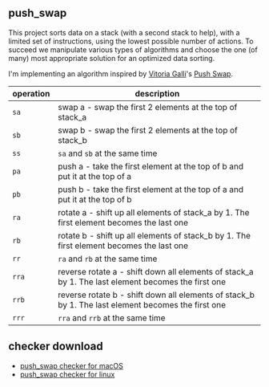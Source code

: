 ## push_swap

This project sorts data on a stack (with a second stack to help), with a limited set of instructions, using the lowest possible number of actions. To succeed we manipulate various types of algorithms and choose the one (of many) most appropriate solution for an optimized data sorting.

I'm implementing an algorithm inspired by [Vitoria Galli](https://github.com/vscabell)'s [Push Swap](https://github.com/vscabell/push_swap).

| operation | description |
| ------------ | ------------ |
| `sa` | swap a - swap the first 2 elements at the top of stack_a |
| `sb` | swap b - swap the first 2 elements at the top of stack_b |
| `ss` | `sa` and `sb` at the same time |
| `pa` | push a - take the first element at the top of b and put it at the top of a |
| `pb` | push b - take the first element at the top of a and put it at the top of b |
| `ra` | rotate a - shift up all elements of stack_a by 1. The first element becomes the last one |
| `rb` | rotate b - shift up all elements of stack_b by 1. The first element becomes the last one |
| `rr` | `ra` and `rb` at the same time |
| `rra` | reverse rotate a - shift down all elements of stack_a by 1. The last element becomes the first one |
| `rrb` | reverse rotate b - shift down all elements of stack_b by 1. The last element becomes the first one |
| `rrr` | `rra` and `rrb` at the same time |

## checker download

* [push_swap checker for macOS](https://projects.intra.42.fr/uploads/document/document/5299/checker_Mac)
* [push_swap checker for linux](https://projects.intra.42.fr/uploads/document/document/5300/checker_linux)
